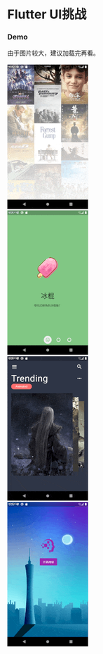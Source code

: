 # Flutter UI挑战

### Demo
由于图片较大，建议加载完再看。<br />
<br />
![avatar](./assets/readMe/demo1.gif)
<br />
![avatar](./assets/readMe/demo2.gif)
<br />
![avatar](./assets/readMe/demo3.gif)
<br />
![avatar](./assets/readMe/demo4.gif)
